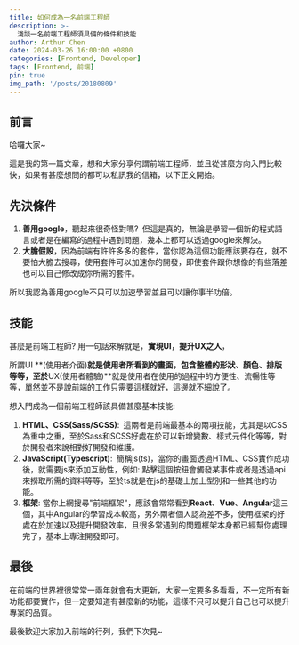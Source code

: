 ```yaml
---
title: 如何成為一名前端工程師
description: >-
  淺談一名前端工程師須具備的條件和技能
author: Arthur Chen
date: 2024-03-26 16:00:00 +0800
categories: [Frontend, Developer]
tags: [Frontend, 前端]
pin: true
img_path: '/posts/20180809'
---
```



## 前言
哈囉大家~ 

這是我的第一篇文章，想和大家分享何謂前端工程師，並且從甚麼方向入門比較快，如果有甚麼想問的都可以私訊我的信箱，以下正文開始。

## 先決條件
1. **善用google**，聽起來很奇怪對嗎?&ensp;但這是真的，無論是學習一個新的程式語言或者是在編寫的過程中遇到問題，幾本上都可以透過google來解決。
2. **大膽假設**，因為前端有許許多多的套件，當你認為這個功能應該要存在，就不要怕大膽去搜尋，使用套件可以加速你的開發，即使套件跟你想像的有些落差也可以自己修改成你所需的套件。

所以我認為善用google不只可以加速學習並且可以讓你事半功倍。


## 技能
甚麼是前端工程師? 用一句話來解就是，**實現UI，提升UX之人**，

所謂UI **(使用者介面)**就是使用者所看到的畫面，包含整體的形狀、顏色、排版等等，至於**UX(使用者體驗)**就是使用者在使用的過程中的方便性、流暢性等等，單然並不是說前端的工作只需要這樣就好，這邊就不細說了。

想入門成為一個前端工程師該具備甚麼基本技能:
1. **HTML、CSS(Sass/SCSS)**:&ensp;這兩者是前端最基本的兩項技能，尤其是以CSS為重中之重，至於Sass和SCSS好處在於可以新增變數、樣式元件化等等，對於開發者來說相對好開發和維護。
2. **JavaScript(Typescript)**:&ensp;簡稱js(ts)，當你的畫面透過HTML、CSS實作成功後，就需要js來添加互動性，例如: 點擊這個按鈕會觸發某事件或者是透過api來撈取所需的資料等等，至於ts就是在js的基礎上加上型別和一些其他的功能。
3. **框架**: 當你上網搜尋"前端框架"，應該會常常看到**React**、**Vue**、**Angular**這三個，其中Angular的學習成本較高，另外兩者個人認為差不多，使用框架的好處在於加速以及提升開發效率，且很多常遇到的問題框架本身都已經幫你處理完了，基本上專注開發即可。

## 最後
在前端的世界裡很常常一兩年就會有大更新，大家一定要多多看看，不一定所有新功能都要實作，但一定要知道有甚麼新的功能，這樣不只可以提升自己也可以提升專案的品質。

最後歡迎大家加入前端的行列，我們下次見~


<!-- [nodejs]: https://nodejs.org/
[starter]: https://github.com/cotes2020/chirpy-starter
[pages-workflow-src]: https://docs.github.com/en/pages/getting-started-with-github-pages/configuring-a-publishing-source-for-your-github-pages-site#publishing-with-a-custom-github-actions-workflow
[latest-tag]: https://github.com/cotes2020/jekyll-theme-chirpy/tags -->
